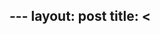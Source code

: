 \---
layout: post
title: <<title>>
subtitle: as recorded by <<artist>> (<<year>>)
tags: <<tag1>> <<tag2>> folkmusic americana musicmeditation
comments: false
---
> This is day 1 of a 180 day [meditation](../currentmeditation) on songs that defined my youth, specifically those songs associated with time spent in the little country community called Short Creek. The study for the day is "<<title>>."

## The Song


## The Carter Family


## The Anecdote


## The Technique
